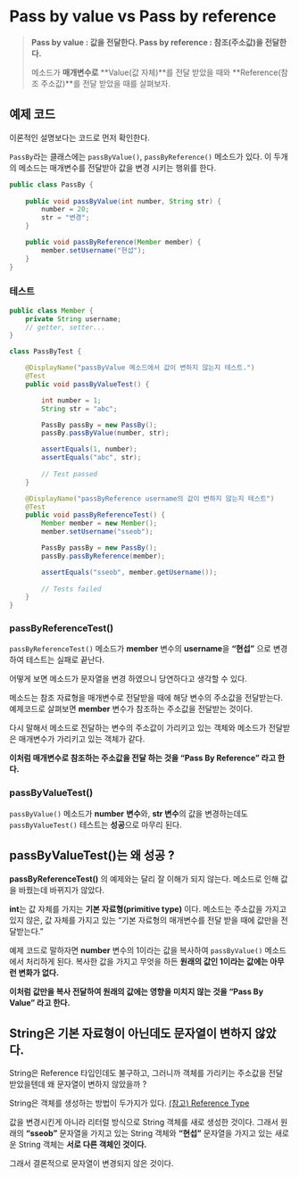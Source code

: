 # Pass by value vs Pass by reference

> **Pass by value : 값을 전달한다.
> Pass by reference : 참조(주소값)을 전달한다.**
> 
> 메소드가 **매개변수로** **Value(값 자체)**를 전달 받았을 때와 **Reference(참조 주소값)**를 전달 받았을 때를 살펴보자.
> 

## 예제 코드

이론적인 설명보다는 코드로 먼저 확인한다.

`PassBy`라는 클래스에는 `passByValue()`, `passByReference()` 메소드가 있다. 이 두개의 메소드는 매개변수를 전달받아 값을 변경 시키는 행위를 한다.

```java
public class PassBy {
	
	public void passByValue(int number, String str) {
		number = 20;
		str = "변경";
	}

	public void passByReference(Member member) {
		member.setUsername("현섭");
	}
}
```

### 테스트

```java
public class Member {
	private String username;
	// getter, setter...
}

class PassByTest {

	@DisplayName("passByValue 메소드에서 값이 변하지 않는지 테스트.")
	@Test
	public void passByValueTest() {

		int number = 1;
		String str = "abc";

		PassBy passBy = new PassBy();
		passBy.passByValue(number, str);

		assertEquals(1, number);
		assertEquals("abc", str);
		
		// Test passed
	}

	@DisplayName("passByReference username의 값이 변하지 않는지 테스트")
	@Test
	public void passByReferenceTest() {
		Member member = new Member();
		member.setUsername("sseob");

		PassBy passBy = new PassBy();
		passBy.passByReference(member);

		assertEquals("sseob", member.getUsername());
		
		// Tests failed
	}
}
```

### **passByReferenceTest()**

`passByReferenceTest()` 메소드가 **member** 변수의 **username**을 **“현섭”** 으로 변경하여 테스트는 실패로 끝난다.

어떻게 보면 메소드가 문자열을 변경 하였으니 당연하다고 생각할 수 있다.

메소드는 참조 자료형을 매개변수로 전달받을 때에 해당 변수의 주소값을 전달받는다. 예제코드로 살펴보면 **member** 변수가 참조하는 주소값을 전달받는 것이다.

다시 말해서 메소드로 전달하는 변수의 주소값이 가리키고 있는 객체와 메소드가 전달받은 매개변수가 가리키고 있는 객체가 같다.

**이처럼 매개변수로 참조하는 주소값을 전달 하는 것을 “Pass By Reference” 라고 한다.**

### passByValueTest()

`passByValue()` 메소드가 **number** **변수**와, **str 변수**의 값을 변경하는데도 `passByValueTest()` 테스트는 **성공**으로 마무리 된다.

## passByValueTest()는 왜 성공 ?

**passByReferenceTest()** 의 예제와는 달리 잘 이해가 되지 않는다. 메소드로 인해 값을 바꿨는데 바뀌지가 않았다.

**int**는 값 자체를 가지는 **기본 자료형(primitive type)** 이다.
메소드는 주소값을 가지고 있지 않은, 값 자체를 가지고 있는 “기본 자료형의 매개변수를 전달 받을 때에 값만을 전달받는다.”

예제 코드로 말하자면 **number** 변수의 1이라는 값을 복사하여 `passByValue()` 메소드에서 처리하게 된다. 복사한 값을 가지고 무엇을 하든 **원래의 값인 1이라는 값에는 아무런 변화가 없다.**

**이처럼 값만을 복사 전달하여 원래의 값에는 영향을 미치지 않는 것을 “Pass By Value” 라고 한다.**

## String은 기본 자료형이 아닌데도 문자열이 변하지 않았다.

String은 Reference 타입인데도 불구하고, 그러니까 객체를 가리키는 주소값을 전달 받았을텐데 왜 문자열이 변하지 않았을까 ?

String은 객체를 생성하는 방법이 두가지가 있다. <a href="https://velog.io/@sseob/Reference-Type" target="_blank"> (참고) Reference Type</a>



값을 변경시킨게 아니라 리터럴 방식으로 String 객체를 새로 생성한 것이다. 그래서 원래의 **“sseob”** 문자열을 가지고 있는 String 객체와 **“현섭”** 문자열을 가지고 있는 새로운 String 객체는 **서로 다른 객체인 것이다.**

그래서 결론적으로 문자열이 변경되지 않은 것이다.